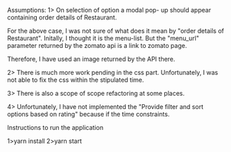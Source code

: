 Assumptions: 
1> On selection of option a modal pop-
   up should appear containing order details of Restaurant.
   
   For the above case, I was not sure of what does it mean by "order details of Restaurant".
   Initally, I thought it is the menu-list. But the "menu_url" parameter returned by the zomato api is a link to zomato page.
   
  Therefore, I have used an image returned by the API there.  


2> There is much more work pending in the css part. Unfortunately, I was not able to fix the css within the stipulated time.

3> There is also a scope of scope refactoring at some places.

4> Unfortunately, I have not implemented the "Provide filter and sort options based on rating" because if the time constraints.



Instructions to run the application

1>yarn install
2>yarn start
